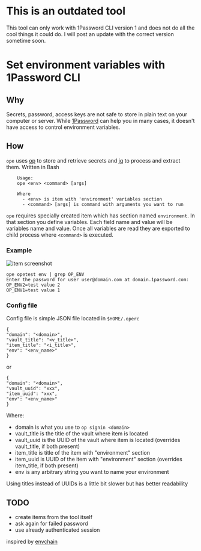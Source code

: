 # This is an outdated tool

This tool can only work with 1Password CLI version 1 and does not do all the cool things it could do. I will post an update with the correct version sometime soon.

# Set environment variables with 1Password CLI

## Why

Secrets, password, access keys are not safe to store in plain text on your computer or server. While [1Password](https://1password.com) can help you in many cases, it doesn't have access to control environment variables.

## How

`ope` uses [op](https://support.1password.com/command-line/) to store and retrieve secrets and [jq](https://stedolan.github.io/jq/) to process and extract them. Written in Bash

```
    Usage:
    ope <env> <command> [args]

    Where
      - <env> is item with 'environment' variables section
      - <command> [args] is command with arguments you want to run
```

`ope` requires specially created item which has section named `environment`. In that section you define variables. Each field name and value will be variables name and value. Once all variables are read they are exported to child process where `<command>` is executed.

### Example

![item screenshot](http://com-agilebits-users.s3.amazonaws.com/tim/shots/2018-06-15-23-31-30.png)

```
ope opetest env | grep OP_ENV
Enter the password for user user@domain.com at domain.1password.com:
OP_ENV2=test value 2
OP_ENV1=test value 1
```

### Config file

Config file is simple JSON file located in `$HOME/.operc`

```
{
"domain": "<domain>",
"vault_title": "<v_title>",
"item_title": "<i_title>",
"env": "<env_name>"
}
```

or

```
{
"domain": "<domain>",
"vault_uuid": "xxx",
"item_uuid": "xxx",
"env": "<env_name>"
}
```

Where:

- domain is what you use to `op signin <domain>`
- vault_title is the title of the vault where item is located
- vault_uuid is the UUID of the vault where item is located (overrides vault_title, if both present)
- item_title is title of the item with "environment" section
- item_uuid is UUID of the item with "environment" section (overrides item_title, if both present)
- env is any arbitrary string you want to name your environment

Using titles instead of UUIDs is a little bit slower but has better readability
## TODO

- create items from the tool itself
- ask again for failed password
- use already authenticated session

inspired by [envchain](https://github.com/sorah/envchain)
